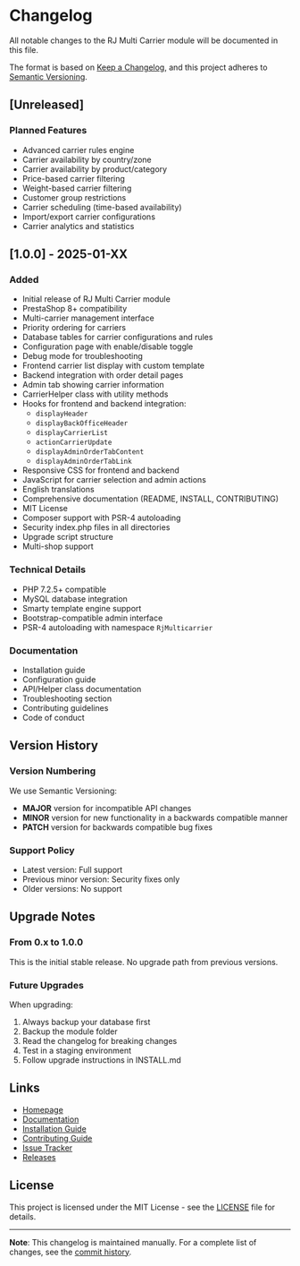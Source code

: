 # Changelog

All notable changes to the RJ Multi Carrier module will be documented in this file.

The format is based on [Keep a Changelog](https://keepachangelog.com/en/1.0.0/),
and this project adheres to [Semantic Versioning](https://semver.org/spec/v2.0.0.html).

## [Unreleased]

### Planned Features
- Advanced carrier rules engine
- Carrier availability by country/zone
- Carrier availability by product/category
- Price-based carrier filtering
- Weight-based carrier filtering
- Customer group restrictions
- Carrier scheduling (time-based availability)
- Import/export carrier configurations
- Carrier analytics and statistics

## [1.0.0] - 2025-01-XX

### Added
- Initial release of RJ Multi Carrier module
- PrestaShop 8+ compatibility
- Multi-carrier management interface
- Priority ordering for carriers
- Database tables for carrier configurations and rules
- Configuration page with enable/disable toggle
- Debug mode for troubleshooting
- Frontend carrier list display with custom template
- Backend integration with order detail pages
- Admin tab showing carrier information
- CarrierHelper class with utility methods
- Hooks for frontend and backend integration:
  - `displayHeader`
  - `displayBackOfficeHeader`
  - `displayCarrierList`
  - `actionCarrierUpdate`
  - `displayAdminOrderTabContent`
  - `displayAdminOrderTabLink`
- Responsive CSS for frontend and backend
- JavaScript for carrier selection and admin actions
- English translations
- Comprehensive documentation (README, INSTALL, CONTRIBUTING)
- MIT License
- Composer support with PSR-4 autoloading
- Security index.php files in all directories
- Upgrade script structure
- Multi-shop support

### Technical Details
- PHP 7.2.5+ compatible
- MySQL database integration
- Smarty template engine support
- Bootstrap-compatible admin interface
- PSR-4 autoloading with namespace `RjMulticarrier`

### Documentation
- Installation guide
- Configuration guide
- API/Helper class documentation
- Troubleshooting section
- Contributing guidelines
- Code of conduct

## Version History

### Version Numbering

We use Semantic Versioning:
- **MAJOR** version for incompatible API changes
- **MINOR** version for new functionality in a backwards compatible manner
- **PATCH** version for backwards compatible bug fixes

### Support Policy

- Latest version: Full support
- Previous minor version: Security fixes only
- Older versions: No support

## Upgrade Notes

### From 0.x to 1.0.0
This is the initial stable release. No upgrade path from previous versions.

### Future Upgrades
When upgrading:
1. Always backup your database first
2. Backup the module folder
3. Read the changelog for breaking changes
4. Test in a staging environment
5. Follow upgrade instructions in INSTALL.md

## Links

- [Homepage](https://github.com/romelljaramillo/rj_multicarrier)
- [Documentation](README.md)
- [Installation Guide](INSTALL.md)
- [Contributing Guide](CONTRIBUTING.md)
- [Issue Tracker](https://github.com/romelljaramillo/rj_multicarrier/issues)
- [Releases](https://github.com/romelljaramillo/rj_multicarrier/releases)

## License

This project is licensed under the MIT License - see the [LICENSE](LICENSE) file for details.

---

**Note**: This changelog is maintained manually. For a complete list of changes, see the [commit history](https://github.com/romelljaramillo/rj_multicarrier/commits/).
